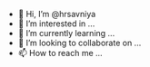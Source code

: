 - 👋 Hi, I’m @hrsavniya
- 👀 I’m interested in ...
- 🌱 I’m currently learning ...
- 💞️ I’m looking to collaborate on ...
- 📫 How to reach me ...

<!---
hrsavniya/hrsavniya is a ✨ special ✨ repository because its `README.md` (this file) appears on your GitHub profile.
You can click the Preview link to take a look at your changes.
--->

